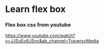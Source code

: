 # Learn flex box
### Flex box css from youtube

https://www.youtube.com/watch?v=JJSoEo8JSnc&ab_channel=TraversyMedia